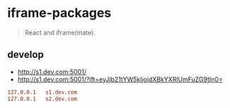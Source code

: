 # iframe-packages
> React and iframe(mate).

## develop
- http://s1.dev.com:5001/
- http://s1.dev.com:5001/?ift=eyJjb21tYW5kIjoidXBkYXRlUmFuZG9tIn0=

```conf
127.0.0.1	s1.dev.com
127.0.0.1	s2.dev.com
```